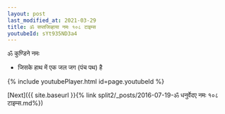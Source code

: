 ```yaml
---
layout: post
last_modified_at: 2021-03-29
title: ॐ सप्तजिव्हाया नमः १०८ टाइम्स
youtubeId: sYt935ND3a4
---
```

 
 
 ॐ कुण्डिने नमः  
 
 -  जिसके हाथ में एक जल जग (पंच पथ) है 
 
  
 
  
 
 
 
 
 
 


{% include youtubePlayer.html id=page.youtubeId %}
 
[Next]({{ site.baseurl }}{% link  split2/_posts/2016-07-19-ॐ धनुर्वेदए नमः १०८ टाइम्स.md%})
 
